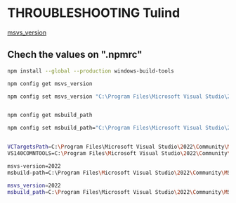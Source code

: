 # THROUBLESHOOTING Tulind 

[msvs_version](https://stackoverflow.com/questions/57879150/how-can-i-solve-error-gypgyp-errerr-find-vsfind-vs-msvs-version-not-set-from-c)

## Chech the values on **".npmrc"**

```bash
npm install --global --production windows-build-tools

npm config get msvs_version

npm config set msvs_version "C:\Program Files\Microsoft Visual Studio\2022\Community"


npm config get msbuild_path

npm config set msbuild_path="C:\Program Files\Microsoft Visual Studio\2022\Community\MSBuild\Current\Bin\MSBuild.exe"


VCTargetsPath=C:\Program Files\Microsoft Visual Studio\2022\Community\MSBuild\Current\
VS140COMNTOOLS=C:\Program Files\Microsoft Visual Studio\2022\Community\Common7\Tools

msvs-version=2022
msbuild-path=C:\Program Files\Microsoft Visual Studio\2022\Community\MSBuild\Current\Bin\MSBuild.exe

msvs_version=2022
msbuild_path=C:\Program Files\Microsoft Visual Studio\2022\Community\MSBuild\Current\Bin\MSBuild.exe


```
